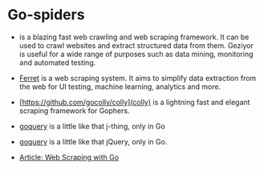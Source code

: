 # Go-spiders

* [](https://github.com/geziyor/geziyor) is a blazing fast web crawling and web scraping framework. It can be used to crawl websites and extract structured data from them. Geziyor is useful for a wide range of purposes such as data mining, monitoring and automated testing.

* [Ferret](https://github.com/MontFerret/ferret) is a web scraping system. It aims to simplify data extraction from the web for UI testing, machine learning, analytics and more.

* [https://github.com/gocolly/colly](colly) is a lightning fast and elegant scraping framework for Gophers.

* [goquery]() is a little like that j-thing, only in Go

* [goquery](https://github.com/PuerkitoBio/goquery) is a little like that jQuery, only in Go.

* [Article: Web Scraping with Go](https://www.devdungeon.com/content/web-scraping-go)
